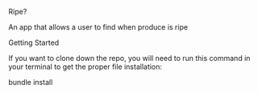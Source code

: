 Ripe?

An app that allows a user to find when produce is ripe

Getting Started

If you want to clone down the repo, you will need to run this command in your terminal to get the proper file installation:

bundle install
